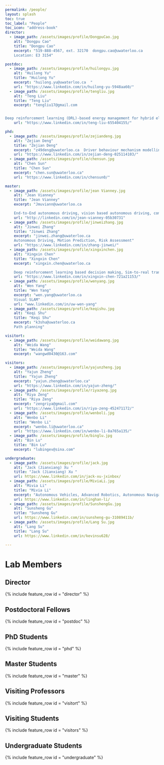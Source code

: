 ```yaml
---
permalink: /people/
layout: splash
toc: true
toc_label: "People"
toc_icon: "address-book"
director:
  - image_path: /assets/images/profile/DongpuCao.jpg
    alt: "Dongpu Cao"
    title: "Dongpu Cao"
    excerpt: "519-888-4567, ext. 32170  dongpu.cao@uwaterloo.ca  
    Location: E3 3154"

postdoc:
  - image_path: /assets/images/profile/huilongyu.jpg
    alt: "Huilong Yu"
    title: "Huilong Yu"
    excerpt: "huilong.yu@uwaterloo.ca  "
    url: "https://www.linkedin.com/in/huilong-yu-5948aa60/"
  - image_path: /assets/images/profile/tengliu.jpg
    alt: "Teng Liu"
    title: "Teng Liu"
    excerpt: "tengliu17@gmail.com  


Deep reinforcement learning (DRL)-based energy management for hybrid electric vehicles, DRL-based decision making for autonomous vehicles, and CPSS-based parallel driving.  b"
    url: "https://www.linkedin.com/in/teng-liu-655404155/"

phd:
  - image_path: /assets/images/profile/zejiandeng.jpg
    alt: "Zejian Deng"
    title: "Zejian Deng"
    excerpt: "z49deng@uwaterloo.ca  Driver behaviour mechanism modelling, Interaction-aware decision-making of autonomous driving"
    url: "https://www.linkedin.com/in/zejian-deng-025114103/"
  - image_path: /assets/images/profile/chensun.jpg
    alt: "Chen Sun"
    title: "Chen Sun"
    excerpt: "chen.sun@uwaterloo.ca"
    url: "https://www.linkedin.com/in/chensun0/"

master:
  - image_path: /assets/images/profile/jean Vianney.jpg
    alt: "Jean Vianney"
    title: "Jean Vianney"
    excerpt: "Jmuviann@uwaterloo.ca   

    End-to-End autonomous driving, vision based autonomous driving, computer vision, perception and prediction, Sensor fusion, Machine Learning and geospatial data engineering"
    url: "http://linkedin.com/in/jean-vianney-05b30731"
  - image_path: /assets/images/profile/jinweizhang.jpg
    alt: "Jinwei Zhang"
    title: "Jinwei Zhang"
    excerpt: "jinwei.zhang@uwaterloo.ca   
    Autonomous Driving, Motion Prediction, Risk Assessment"
    url: "https://www.linkedin.com/in/zhang-jinwei/"
  - image_path: /assets/images/profile/xingxinchen.jpg
    alt: "Xingxin Chen"
    title: "Xingxin Chen"
    excerpt: "xingxin.chen@uwaterloo.ca   

    Deep reinforcement learning based decision making, Sim-to-real transfer learning"
    url: "https://www.linkedin.com/in/xingxin-chen-721a21153/"
  - image_path: /assets/images/profile/wenyang.jpg
    alt: "Wen Yang"
    title: "Wen Yang"
    excerpt: "wen.yang@uwaterloo.ca
    Visual SLAM"
    url: "www.linkedin.com/in/uw-wen-yang"
  - image_path: /assets/images/profile/keqishu.jpg
    alt: "Keqi Shu"
    title: "Keqi Shu"
    excerpt: "k3shu@uwaterloo.ca
    Path planning"

visitort:
  - image_path: /assets/images/profile/weidawang.jpg
    alt: "Weida Wang"
    title: "Weida Wang"
    excerpt: "wangwd0430@163.com"

visitors:
  - image_path: /assets/images/profile/yajunzheng.jpg
    alt: "Yajun Zheng"
    title: "Yajun Zheng"
    excerpt: "yajun.zheng@uwaterloo.ca"
    url: "https://www.linkedin.com/in/yajun-zheng/"
  - image_path: /assets/images/profile/riyazeng.jpg
    alt: "Riya Zeng"
    title: "Riya Zeng"
    excerpt: "zengriya@gmail.com"
    url: "https://www.linkedin.com/in/riya-zeng-452471172/" 
  - image_path: /assets/images/profile/wenboli.jpg
    alt: "Wenbo Li"
    title: "Wenbo Li"
    excerpt: "wenbo.li@uwaterloo.ca"
    url: "https://www.linkedin.com/in/wenbo-li-8a765a135/"
  - image_path: /assets/images/profile/binglu.jpg
    alt: "Bin Lu"
    title: "Bin Lu"
    excerpt: "lubingev@sina.com"

undergraduate:
  - image_path: /assets/images/profile/jack.jpg
    alt: "Jack (Jianxiang) Xu "
    title: "Jack (Jianxiang) Xu "
    url: https://www.linkedin.com/in/jack-xu-jxinbox/
  - image_path: /assets/images/profile/MiviaLi.jpg
    alt: "Mivia Li"
    title: "Mivia Li"
    excerpt: "Autonomous Vehicles, Advanced Robotics, Autonomous Navigation, Automotive Design Modeling"
    url: https://www.linkedin.com/in/linghan-li/
  - image_path: /assets/images/profile/SunshengGu.jpg
    alt: "Sunsheng Gu"
    title: "Sunsheng Gu"
    url: https://www.linkedin.com/in/sunsheng-gu-31089411b/
  - image_path: /assets/images/profile/Lang Su.jpg
    alt: "Lang Su"
    title: "Lang Su"
    url: https://www.linkedin.com/in/kevinsu628/

---
```


# Lab Members
## Director 
{% include feature_row id = "director" %}

## Postdoctoral Fellows
{% include feature_row id = "postdoc" %}

## PhD Students
{% include feature_row id = "phd" %}

## Master Students
{% include feature_row id = "master" %}

## Visiting Professors
{% include feature_row id = "visitort" %}

## Visiting Students
{% include feature_row id = "visitors" %}

## Undergraduate Students
{% include feature_row id = "undergraduate" %}
